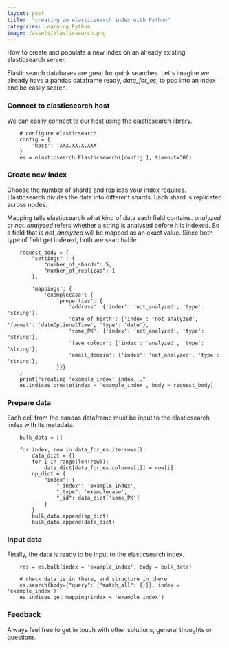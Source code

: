 ```yaml
---
layout: post
title:  "creating an elasticsearch index with Python"
categories: Learning Python
image: /assets/elasticsearch.png
---
```


How to create and populate a new index on an already existing elasticsearch server.
<!--more-->


Elasticsearch databases are great for quick searches.  Let's imagine we already have a pandas dataframe ready, *data_for_es*, to pop into an index and be easily search.

### Connect to elasticsearch host
We can easily connect to our host using the elasticsearch library.

		# configure elasticsearch
		config = {
		    'host': 'XXX.XX.X.XXX'
		}
		es = elasticsearch.Elasticsearch([config,], timeout=300)

### Create new index
Choose the number of shards and replicas your index requires.  Elasticsearch divides the data into different shards.  Each shard is replicated across nodes.  

Mapping tells elasticsearch what kind of data each field contains.  *analyzed* or *not_analyzed* refers whether a string is analysed before it is indexed.  So a field that is *not_analyzed* will be mapped as an exact value.  Since both type of field get indexed, both are searchable.

		request_body = {
		    "settings" : {
		        "number_of_shards": 5,
		        "number_of_replicas": 1
		    },

		    'mappings': {
		        'examplecase': {
		            'properties': {
		                'address': {'index': 'not_analyzed', 'type': 'string'},
		                'date_of_birth': {'index': 'not_analyzed', 'format': 'dateOptionalTime', 'type': 'date'},
		                'some_PK': {'index': 'not_analyzed', 'type': 'string'},
		                'fave_colour': {'index': 'analyzed', 'type': 'string'},
		                'email_domain': {'index': 'not_analyzed', 'type': 'string'},
		            }}}
		}
		print("creating 'example_index' index..."
		es.indices.create(index = 'example_index', body = request_body)

### Prepare data
Each cell from the pandas dataframe must be input to the elasticsearch index with its metadata.

		bulk_data = []

		for index, row in data_for_es.iterrows():
		    data_dict = {}
		    for i in range(len(row)):
		        data_dict[data_for_es.columns[i]] = row[i]
		    op_dict = {
		        "index": {
		            "_index": 'example_index',
		            "_type": 'examplecase',
		            "_id": data_dict['some_PK']
		        }
		    }
		    bulk_data.append(op_dict)
		    bulk_data.append(data_dict)

### Input data
Finally, the data is ready to be input to the elasticsearch index.

		res = es.bulk(index = 'example_index', body = bulk_data)

		# check data is in there, and structure in there
		es.search(body={"query": {"match_all": {}}}, index = 'example_index')
		es_indices.get_mapping(index = 'example_index')


### Feedback
Always feel free to get in touch with other solutions, general thoughts or questions.
